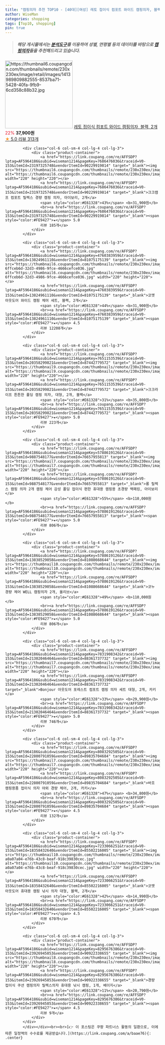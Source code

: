 ```yaml
---
title: "캠핑의자 추천 TOP10 - [40대][여성] 레토 접이식 컴포트 와이드 캠핑의자, 블랙, 2개"
author: WiseMan
categories: shopping
tags: [Top10, shopping]
pin: true
---
```


> ##### 해당 게시물에서는 [**분석도구**](https://itemscout.io/)를 이용하여 **성별**, **연령별** 등의 데이터를 바탕으로 [**캠핑의자**](https://link.coupang.com/a/baae76)들을 추천해드리고 있습니다.
<div class="container"><div class="row">
            <div class="col-6 col-sm-4 col-lg-4 col-lg-3">
                <div class="product-container">
                    <a href="https://link.coupang.com/re/AFFSDP?lptag=AF5964186&subid=wiseman1214&pageKey=7282392303&traceid=V0-153&itemId=18595451936&vendorItemId=85731609900" target="_blank"><img src="https://thumbnail6.coupangcdn.com/thumbnails/remote/230x230ex/image/retail/images/1413989809882555-8537ba71-5428-40fa-9fb9-6cd358c88b32.jpg" alt="https://thumbnail6.coupangcdn.com/thumbnails/remote/230x230ex/image/retail/images/1413989809882555-8537ba71-5428-40fa-9fb9-6cd358c88b32.jpg" width="220" height="220"></a>
                    <a href="https://link.coupang.com/re/AFFSDP?lptag=AF5964186&subid=wiseman1214&pageKey=7282392303&traceid=V0-153&itemId=18595451936&vendorItemId=85731609900" target="_blank">레토 접이식 컴포트 와이드 캠핑의자, 블랙, 2개</a>
                    <span style="color:#E61328">22%</span> <b>37,900원</b>
                    <br><a href="https://link.coupang.com/re/AFFSDP?lptag=AF5964186&subid=wiseman1214&pageKey=7282392303&traceid=V0-153&itemId=18595451936&vendorItemId=85731609900" target="_blank"><span style="color:#FE9427">★</span> 5.0
                    리뷰 313개</a>
                </div>
            </div>
            
            <div class="col-6 col-sm-4 col-lg-4 col-lg-3">
                <div class="product-container">
                    <a href="https://link.coupang.com/re/AFFSDP?lptag=AF5964186&subid=wiseman1214&pageKey=7686476036&traceid=V0-153&itemId=23197325748&vendorItemId=90229919814" target="_blank"><img src="https://thumbnail6.coupangcdn.com/thumbnails/remote/230x230ex/image/vendor_inventory/ebf8/fc74f22c5cc43af2a7f176f1ca5d0ae55f4f06428aa76f691755069ffe04.png" alt="https://thumbnail6.coupangcdn.com/thumbnails/remote/230x230ex/image/vendor_inventory/ebf8/fc74f22c5cc43af2a7f176f1ca5d0ae55f4f06428aa76f691755069ffe04.png" width="220" height="220"></a>
                    <a href="https://link.coupang.com/re/AFFSDP?lptag=AF5964186&subid=wiseman1214&pageKey=7686476036&traceid=V0-153&itemId=23197325748&vendorItemId=90229919814" target="_blank">크크캠프 컴포트 릴렉스 경량 캠핑 의자, 아이보리, 2개</a>
                    <span style="color:#E61328">43%</span> <b>31,900원</b>
                    <br><a href="https://link.coupang.com/re/AFFSDP?lptag=AF5964186&subid=wiseman1214&pageKey=7686476036&traceid=V0-153&itemId=23197325748&vendorItemId=90229919814" target="_blank"><span style="color:#FE9427">★</span> 5.0
                    리뷰 185개</a>
                </div>
            </div>
            
            <div class="col-6 col-sm-4 col-lg-4 col-lg-3">
                <div class="product-container">
                    <a href="https://link.coupang.com/re/AFFSDP?lptag=AF5964186&subid=wiseman1214&pageKey=4760383959&traceid=V0-153&itemId=13824961110&vendorItemId=81075175139" target="_blank"><img src="https://thumbnail6.coupangcdn.com/thumbnails/remote/230x230ex/image/retail/images/541856683313562-6ffceb6d-32d3-4986-9fce-4666cefce036.jpg" alt="https://thumbnail6.coupangcdn.com/thumbnails/remote/230x230ex/image/retail/images/541856683313562-6ffceb6d-32d3-4986-9fce-4666cefce036.jpg" width="220" height="220"></a>
                    <a href="https://link.coupang.com/re/AFFSDP?lptag=AF5964186&subid=wiseman1214&pageKey=4760383959&traceid=V0-153&itemId=13824961110&vendorItemId=81075175139" target="_blank">코멧 아웃도어 와이드 캠핑 체어 세트, 블랙, 2개</a>
                    <span style="color:#E61328">44%</span> <b>31,900원</b>
                    <br><a href="https://link.coupang.com/re/AFFSDP?lptag=AF5964186&subid=wiseman1214&pageKey=4760383959&traceid=V0-153&itemId=13824961110&vendorItemId=81075175139" target="_blank"><span style="color:#FE9427">★</span> 4.5
                    리뷰 12208개</a>
                </div>
            </div>
            
            <div class="col-6 col-sm-4 col-lg-4 col-lg-3">
                <div class="product-container">
                    <a href="https://link.coupang.com/re/AFFSDP?lptag=AF5964186&subid=wiseman1214&pageKey=7651153539&traceid=V0-153&itemId=20358299821&vendorItemId=87442779572" target="_blank"><img src="https://thumbnail9.coupangcdn.com/thumbnails/remote/230x230ex/image/vendor_inventory/45d6/a11bfddb44a22ea632e8cca75bd96972ad5eac802d48384305d4a9e1bd17.png" alt="https://thumbnail9.coupangcdn.com/thumbnails/remote/230x230ex/image/vendor_inventory/45d6/a11bfddb44a22ea632e8cca75bd96972ad5eac802d48384305d4a9e1bd17.png" width="220" height="220"></a>
                    <a href="https://link.coupang.com/re/AFFSDP?lptag=AF5964186&subid=wiseman1214&pageKey=7651153539&traceid=V0-153&itemId=20358299821&vendorItemId=87442779572" target="_blank">크크라이프 튼튼한 폴딩 캠핑 의자, 대형, 2개, 블랙</a>
                    <span style="color:#E61328">31%</span> <b>35,800원</b>
                    <br><a href="https://link.coupang.com/re/AFFSDP?lptag=AF5964186&subid=wiseman1214&pageKey=7651153539&traceid=V0-153&itemId=20358299821&vendorItemId=87442779572" target="_blank"><span style="color:#FE9427">★</span> 5.0
                    리뷰 223개</a>
                </div>
            </div>
            
            <div class="col-6 col-sm-4 col-lg-4 col-lg-3">
                <div class="product-container">
                    <a href="https://link.coupang.com/re/AFFSDP?lptag=AF5964186&subid=wiseman1214&pageKey=5788619126&traceid=V0-153&itemId=9887548177&vendorItemId=76657955813" target="_blank"><img src="https://thumbnail7.coupangcdn.com/thumbnails/remote/230x230ex/image/vendor_inventory/bd0f/5351cec72b32c700980503993d9613095359074821409a0af8877ea2b6e9.png" alt="https://thumbnail7.coupangcdn.com/thumbnails/remote/230x230ex/image/vendor_inventory/bd0f/5351cec72b32c700980503993d9613095359074821409a0af8877ea2b6e9.png" width="220" height="220"></a>
                    <a href="https://link.coupang.com/re/AFFSDP?lptag=AF5964186&subid=wiseman1214&pageKey=5788619126&traceid=V0-153&itemId=9887548177&vendorItemId=76657955813" target="_blank">롱 릴렉스 캠핑 의자 2개 캠핑 체어 감성 폴딩 접이식 편한 휴대용 캠핑용 초경량 백패킹, 아이보리</a>
                    <span style="color:#E61328">55%</span> <b>110,000원</b>
                    <br><a href="https://link.coupang.com/re/AFFSDP?lptag=AF5964186&subid=wiseman1214&pageKey=5788619126&traceid=V0-153&itemId=9887548177&vendorItemId=76657955813" target="_blank"><span style="color:#FE9427">★</span> 5.0
                    리뷰 806개</a>
                </div>
            </div>
            
            <div class="col-6 col-sm-4 col-lg-4 col-lg-3">
                <div class="product-container">
                    <a href="https://link.coupang.com/re/AFFSDP?lptag=AF5964186&subid=wiseman1214&pageKey=5788619126&traceid=V0-153&itemId=13838529058&vendorItemId=81088668644" target="_blank"><img src="https://thumbnail10.coupangcdn.com/thumbnails/remote/230x230ex/image/vendor_inventory/4a50/6f91d7889a187d9c61ec58be1b427bdb92eb9b811e9590aa923d0f716a91.png" alt="https://thumbnail10.coupangcdn.com/thumbnails/remote/230x230ex/image/vendor_inventory/4a50/6f91d7889a187d9c61ec58be1b427bdb92eb9b811e9590aa923d0f716a91.png" width="220" height="220"></a>
                    <a href="https://link.coupang.com/re/AFFSDP?lptag=AF5964186&subid=wiseman1214&pageKey=5788619126&traceid=V0-153&itemId=13838529058&vendorItemId=81088668644" target="_blank">코누 경량 체어 WELL 캠핑의자 2개, 올리브</a>
                    <span style="color:#E61328">49%</span> <b>110,000원</b>
                    <br><a href="https://link.coupang.com/re/AFFSDP?lptag=AF5964186&subid=wiseman1214&pageKey=5788619126&traceid=V0-153&itemId=13838529058&vendorItemId=81088668644" target="_blank"><span style="color:#FE9427">★</span> 5.0
                    리뷰 806개</a>
                </div>
            </div>
            
            <div class="col-6 col-sm-4 col-lg-4 col-lg-3">
                <div class="product-container">
                    <a href="https://link.coupang.com/re/AFFSDP?lptag=AF5964186&subid=wiseman1214&pageKey=7831908342&traceid=V0-153&itemId=21302046464&vendorItemId=88361737732" target="_blank"><img src="https://thumbnail7.coupangcdn.com/thumbnails/remote/230x230ex/image/vendor_inventory/0d81/eba6cca3a4ac3855566ce44e91cab82854b79f458ac64162474df753dd00.jpg" alt="https://thumbnail7.coupangcdn.com/thumbnails/remote/230x230ex/image/vendor_inventory/0d81/eba6cca3a4ac3855566ce44e91cab82854b79f458ac64162474df753dd00.jpg" width="220" height="220"></a>
                    <a href="https://link.coupang.com/re/AFFSDP?lptag=AF5964186&subid=wiseman1214&pageKey=7831908342&traceid=V0-153&itemId=21302046464&vendorItemId=88361737732" target="_blank">Bonjour 아웃도어 포레스트 컴포트 캠핑 의자 세트 대형, 2개, 카키</a>
                    <span style="color:#E61328">33%</span> <b>29,900원</b>
                    <br><a href="https://link.coupang.com/re/AFFSDP?lptag=AF5964186&subid=wiseman1214&pageKey=7831908342&traceid=V0-153&itemId=21302046464&vendorItemId=88361737732" target="_blank"><span style="color:#FE9427">★</span> 5.0
                    리뷰 746개</a>
                </div>
            </div>
            
            <div class="col-6 col-sm-4 col-lg-4 col-lg-3">
                <div class="product-container">
                    <a href="https://link.coupang.com/re/AFFSDP?lptag=AF5964186&subid=wiseman1214&pageKey=8083292505&traceid=V0-153&itemId=22800791059&vendorItemId=89835704684" target="_blank"><img src="https://thumbnail7.coupangcdn.com/thumbnails/remote/230x230ex/image/vendor_inventory/8d31/61cf365b3730234ea629192eacd17fb4e08d7de2bbeea39ae7c36937aa52.jpeg" alt="https://thumbnail7.coupangcdn.com/thumbnails/remote/230x230ex/image/vendor_inventory/8d31/61cf365b3730234ea629192eacd17fb4e08d7de2bbeea39ae7c36937aa52.jpeg" width="220" height="220"></a>
                    <a href="https://link.coupang.com/re/AFFSDP?lptag=AF5964186&subid=wiseman1214&pageKey=8083292505&traceid=V0-153&itemId=22800791059&vendorItemId=89835704684" target="_blank">바흐 캠핑용품 접이식 의자 야외 경량 체어, 2개, 카키</a>
                    <span style="color:#E61328">47%</span> <b>34,800원</b>
                    <br><a href="https://link.coupang.com/re/AFFSDP?lptag=AF5964186&subid=wiseman1214&pageKey=8083292505&traceid=V0-153&itemId=22800791059&vendorItemId=89835704684" target="_blank"><span style="color:#FE9427">★</span> 4.5
                    리뷰 132개</a>
                </div>
            </div>
            
            <div class="col-6 col-sm-4 col-lg-4 col-lg-3">
                <div class="product-container">
                    <a href="https://link.coupang.com/re/AFFSDP?lptag=AF5964186&subid=wiseman1214&pageKey=7233066251&traceid=V0-153&itemId=18358432640&vendorItemId=85502216005" target="_blank"><img src="https://thumbnail10.coupangcdn.com/thumbnails/remote/230x230ex/image/retail/images/7028536834705664-a0a07a04-e76b-43c8-beaf-918c39830cec.jpg" alt="https://thumbnail10.coupangcdn.com/thumbnails/remote/230x230ex/image/retail/images/7028536834705664-a0a07a04-e76b-43c8-beaf-918c39830cec.jpg" width="220" height="220"></a>
                    <a href="https://link.coupang.com/re/AFFSDP?lptag=AF5964186&subid=wiseman1214&pageKey=7233066251&traceid=V0-153&itemId=18358432640&vendorItemId=85502216005" target="_blank">코멧 아웃도어 휴대용 캠핑 낚시 의자 대형, 블랙, 2개</a>
                    <span style="color:#E61328">42%</span> <b>14,990원</b>
                    <br><a href="https://link.coupang.com/re/AFFSDP?lptag=AF5964186&subid=wiseman1214&pageKey=7233066251&traceid=V0-153&itemId=18358432640&vendorItemId=85502216005" target="_blank"><span style="color:#FE9427">★</span> 4.5
                    리뷰 670개</a>
                </div>
            </div>
            
            <div class="col-6 col-sm-4 col-lg-4 col-lg-3">
                <div class="product-container">
                    <a href="https://link.coupang.com/re/AFFSDP?lptag=AF5964186&subid=wiseman1214&pageKey=8295676386&traceid=V0-153&itemId=23926945853&vendorItemId=90922338655" target="_blank"><img src="https://thumbnail8.coupangcdn.com/thumbnails/remote/230x230ex/image/vendor_inventory/57f3/30d8f8db3655ed276cd016a7a2ee66d5e05d5ad89e0e52673d1e40b9ac40.jpg" alt="https://thumbnail8.coupangcdn.com/thumbnails/remote/230x230ex/image/vendor_inventory/57f3/30d8f8db3655ed276cd016a7a2ee66d5e05d5ad89e0e52673d1e40b9ac40.jpg" width="220" height="220"></a>
                    <a href="https://link.coupang.com/re/AFFSDP?lptag=AF5964186&subid=wiseman1214&pageKey=8295676386&traceid=V0-153&itemId=23926945853&vendorItemId=90922338655" target="_blank">경량 접이식 쿠션 캠핑의자 릴렉스의자 휴대용 낚시 캠핑, 1개, 베이지</a>
                    <span style="color:#E61328">11%</span> <b>20,790원</b>
                    <br><a href="https://link.coupang.com/re/AFFSDP?lptag=AF5964186&subid=wiseman1214&pageKey=8295676386&traceid=V0-153&itemId=23926945853&vendorItemId=90922338655" target="_blank"><span style="color:#FE9427">★</span> 4.5
                    리뷰 9개</a>
                </div>
            </div>
            </div></div><br><br>[👉 이 포스팅은 쿠팡 파트너스 활동의 일환으로, 이에 따른 일정액의 수수료를 제공받습니다.](https://link.coupang.com/a/baae76){: .center}